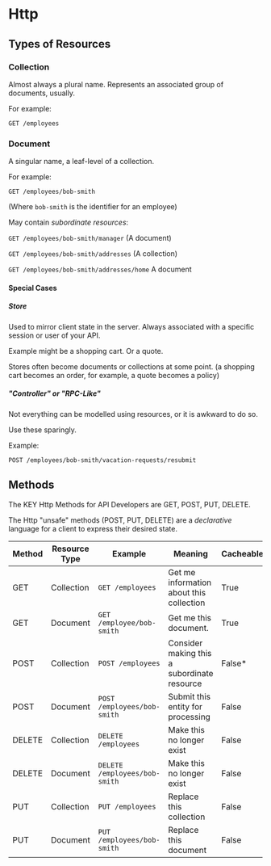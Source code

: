 # Http

## Types of Resources

### Collection

Almost always a plural name. Represents an associated group of documents, usually.

For example:

`GET /employees`

### Document

A singular name, a leaf-level of a collection.

For example:

`GET /employees/bob-smith`

(Where `bob-smith` is the identifier for an employee)

May contain *subordinate resources*:

`GET /employees/bob-smith/manager` (A document)

`GET /employees/bob-smith/addresses` (A collection)

`GET /employees/bob-smith/addresses/home` A document

#### Special Cases

##### Store

Used to mirror client state in the server. Always associated with a specific session or user of your API.

Example might be a shopping cart. Or a quote.

Stores often become documents or collections at some point. (a shopping cart becomes an order, for example, a quote becomes a policy)

##### "Controller" or "RPC-Like"

Not everything can be modelled using resources, or it is awkward to do so.

Use these sparingly.

Example:

`POST /employees/bob-smith/vacation-requests/resubmit`

## Methods

The KEY Http Methods for API Developers are GET, POST, PUT, DELETE.

The Http "unsafe" methods (POST, PUT, DELETE) are a *declarative* language for a client to express their desired state.

| Method | Resource Type | Example                       | Meaning                                     | Cacheable | Safe  | Idempotent |
| ------ | ------------- | ----------------------------- | ------------------------------------------- | --------- | ----- | ---------- |
| GET    | Collection    | `GET /employees`              | Get me information about this collection    | True      | True  | True       |
| GET    | Document      | `GET /employee/bob-smith`     | Get me this document.                       | True      | True  | True       |
| POST   | Collection    | `POST /employees`             | Consider making this a subordinate resource | False*    | False | False      |
| POST   | Document      | `POST /employees/bob-smith`   | Submit this entity for processing           | False     | False | false      |
| DELETE | Collection    | `DELETE /employees`           | Make this no longer exist                   | False     | False | True       |
| DELETE | Document      | `DELETE /employees/bob-smith` | Make this no longer exist                   | False     | False | True       |
| PUT    | Collection    | `PUT /employees`              | Replace this collection                     | False     | False | False      |
| PUT    | Document      | `PUT /employees/bob-smith`    | Replace this document                       | False     | False | True       |